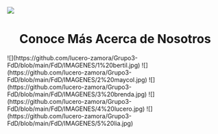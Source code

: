 <p align="left">
  <img src="https://semanadelcannabis.cayetano.edu.pe/assets/img/logo-upch.png" width="200">
  <h1 align="center">Conoce Más Acerca de Nosotros</h1>
</p>
![](https://github.com/lucero-zamora/Grupo3-FdD/blob/main/FdD/IMAGENES/1%20bertil.jpg)
![](https://github.com/lucero-zamora/Grupo3-FdD/blob/main/FdD/IMAGENES/2%20maycol.jpg)
![](https://github.com/lucero-zamora/Grupo3-FdD/blob/main/FdD/IMAGENES/3%20brenda.jpg)
![](https://github.com/lucero-zamora/Grupo3-FdD/blob/main/FdD/IMAGENES/4%20lucero.jpg)
![](https://github.com/lucero-zamora/Grupo3-FdD/blob/main/FdD/IMAGENES/5%20lia.jpg)


